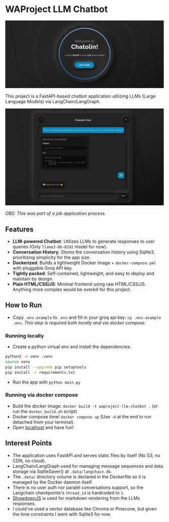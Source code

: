 # WAProject LLM Chatbot
![](/docs/waproject-llm-chatbot_ss.png)

This project is a FastAPI-based chatbot application utilizing LLMs (Large Language Models) via LangChain/LangGraph.

![](/docs/waproject-llm-chatbot_ss2.png)

<i>OBS: This was part of a job application process.</i>

## Features
- **LLM-powered Chatbot**: Utilizes LLMs to generate responses to user queries (Only `llama3-8b-8192` model for now).
- **Conversation History**: Stores the conversation history using Sqlite3, prioritizing simplicity for the app size.
- **Dockerized**: Builds a lightweight Docker image + `docker-compose.yml` with pluggable Groq API key.
- **Tightly packed**: Self-contained, lightweight, and easy to deploy and maintain by design.
- **Plain HTML/CSS/JS**: Minimal frontend using raw HTML/CSS/JS. Anything more complex would be overkill for this project.

## How to Run
- Copy `.env.example` to `.env` and fill in your groq api key: `cp .env.example .env`. <i>This step is required both locally and via docker compose.</i>

### Running locally
- Create a python virtual env and install the dependencies:
```bash
python3 -m venv .venv
source venv
pip install --upgrade pip setuptools
pip install -r requirements.txt
```
- Run the app with `python main.py`

### Running via docker compose
- Build the docker image: `docker build -t waproject-llm-chatbot .` (or run the `docker_build.sh` script)
- Docker compose time! `docker compose up` (Use `-d` at the end to run detached from your terminal).
- Open [localhost](http://localhost:8000) and have fun!

## Interest Points
- The application uses FastAPI and serves static files by itself (No S3, no CDN, no cloud).
- LangChain/LangGraph used for managing message sequences and data storage via SqliteSaver() at `.data/langchain.db`.
- The `.data/` directory volume is declared in the Dockerfile so it is managed by the Docker daemon itself.
- There is no user auth nor paralel conversations support, so the Langchain checkpoints's `thread_id` is hardcoded to `1`.
- [ShowdownJS](https://github.com/showdownjs/showdown) is used for markdown rendering from the LLMs responses.
- I could've used a vector database like Chroma or Pinecone, but given the time constraints I went with Sqlite3 for now.
